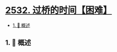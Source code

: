 # [2532. 过桥的时间【困难】](https://github.com/tnotesjs/TNotes.leetcode/tree/main/notes/2532.%20%E8%BF%87%E6%A1%A5%E7%9A%84%E6%97%B6%E9%97%B4%E3%80%90%E5%9B%B0%E9%9A%BE%E3%80%91)

<!-- region:toc -->

- [1. 📝 概述](#1--概述)

<!-- endregion:toc -->

## 1. 📝 概述

